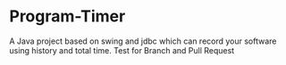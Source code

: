 # Program-Timer
A Java project based on swing and jdbc which can record your software using history and total time.
Test for Branch and Pull Request
